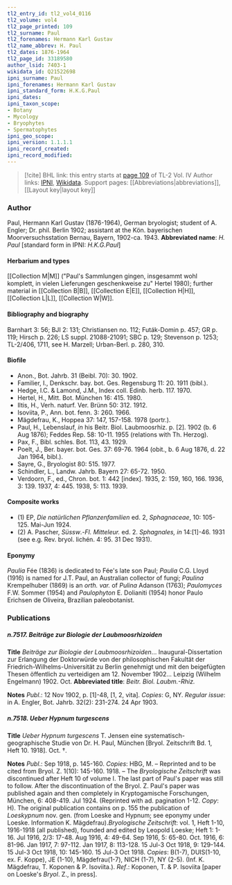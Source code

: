 ```yaml
---
tl2_entry_id: tl2_vol4_0116
tl2_volume: vol4
tl2_page_printed: 109
tl2_surname: Paul
tl2_forenames: Hermann Karl Gustav
tl2_name_abbrev: H. Paul
tl2_dates: 1876-1964
tl2_page_id: 33189580
author_lsid: 7403-1
wikidata_id: Q21522698
ipni_surname: Paul
ipni_forenames: Hermann Karl Gustav
ipni_standard_form: H.K.G.Paul
ipni_dates: 
ipni_taxon_scope: 
- Botany
- Mycology
- Bryophytes
- Spermatophytes
ipni_geo_scope: 
ipni_version: 1.1.1.1
ipni_record_created: 
ipni_record_modified:
---
```


> [!cite] BHL link: this entry starts at [page 109](https://www.biodiversitylibrary.org/page/33189580) of TL-2 Vol. IV
> Author links: [IPNI](https://www.ipni.org/a/7403-1), [Wikidata](https://www.wikidata.org/wiki/Q21522698). Support pages: [[Abbreviations|abbreviations]], [[Layout key|layout key]]

### Author

Paul, Hermann Karl Gustav (1876-1964), German bryologist; student of A. Engler; Dr. phil. Berlin 1902; assistant at the Kön. bayerischen Moorversuchsstation Bernau, Bayern, 1902-ca. 1943. 
**Abbreviated name**: *H. Paul* \[standard form in IPNI: *H.K.G.Paul*\]

#### Herbarium and types

[[Collection M|M]] ("Paul's Sammlungen gingen, insgesammt wohl komplett, in vielen Lieferungen geschenkweise zu" Hertel 1980); further material in [[Collection B|B]], [[Collection E|E]], [[Collection H|H]], [[Collection L|L]], [[Collection W|W]].

#### Bibliography and biography

Barnhart 3: 56; BJI 2: 131; Christiansen no. 112; Futák-Domin p. 457; GR p. 119; Hirsch p. 226; LS suppl. 21088-21091; SBC p. 129; Stevenson p. 1253; TL-2/406, 1711, see H. Marzell; Urban-Berl. p. 280, 310.

#### Biofile

- Anon., Bot. Jahrb. 31 (Beibl. 70): 30. 1902.
- Familier, I., Denkschr. bay. bot. Ges. Regensburg 11: 20. 1911 (bibl.).
- Hedge, I.C. & Lamond, J.M., Index coll. Edinb. herb. 117. 1970.
- Hertel, H., Mitt. Bot. München 16: 415. 1980.
- Iltis, H., Verh. naturf. Ver. Brünn 50: 312. 1912.
- Isoviita, P., Ann. bot. fenn. 3: 260. 1966.
- Mägdefrau, K., Hoppea 37: 147, 157-158. 1978 (portr.).
- Paul, H., Lebenslauf, *in* his Beitr. Biol. Laubmoosrhiz. p. \[2\]. 1902 (b. 6 Aug 1876); Feddes Rep. 58: 10-11. 1955 (relations with Th. Herzog).
- Pax, F., Bibl. schles. Bot. 113, 43. 1929.
- Poelt, J., Ber. bayer. bot. Ges. 37: 69-76. 1964 (obit., b. 6 Aug 1876, d. 22 Jan 1964, bibl.).
- Sayre, G., Bryologist 80: 515. 1977.
- Schindler, L., Landw. Jahrb. Bayern 27: 65-72. 1950.
- Verdoorn, F., ed., Chron. bot. 1: 442 \[index\]. 1935, 2: 159, 160, 166. 1936, 3: 139. 1937, 4: 445. 1938, 5: 113. 1939.

#### Composite works

- (1) EP, *Die natürlichen Pflanzenfamilien* ed. 2, *Sphagnaceae*, 10: 105-125. Mai-Jun 1924.
- (2) A. Pascher, *Süssw*.-*Fl. Mitteleur.* ed. 2. *Sphagnales, in* 14:\[1\]-46. 1931 (see e.g. Rev. bryol. lichén. 4: 95. 31 Dec 1931).

#### Eponymy

*Paulia* Fée (1836) is dedicated to Fée's late son Paul; *Paulia* C.G. Lloyd (1916) is named for J.T. Paul, an Australian collector of fungi; *Paulina* Krempelhuber (1869) is an *orth. var.* of *Pulina* Adanson (1763); *Paulomyces* F.W. Sommer (1954) and *Paulophyton* E. Dolianiti (1954) honor Paulo Erichsen de Oliveira, Brazilian paleobotanist.

### Publications

##### n.7517. Beiträge zur Biologie der Laubmoosrhizoiden

**Title**
*Beiträge zur Biologie der Laubmoosrhizoiden*... Inaugural-Dissertation zur Erlangung der Doktorwürde von der philosophischen Fakultät der Friedrich-Wilhelms-Universität zu Berlin genehmigt und mit den beigefügten Thesen öffentlich zu verteidigen am 12. November 1902... Leipzig (Wilhelm Engelmann) 1902. Oct.
**Abbreviated title**: *Beitr. Biol. Laubm.-Rhiz.*

**Notes**
*Publ*.: 12 Nov 1902, p. \[1\]-48, \[1, 2, vita\]. *Copies*: G, NY.
*Regular issue*: in A. Engler, Bot. Jahrb. 32(2): 231-274. 24 Apr 1903.

##### n.7518. Ueber Hypnum turgescens

**Title**
*Ueber Hypnum turgescens* T. Jensen eine systematisch-geographische Studie von Dr. H. Paul, München \[Bryol. Zeitschrift Bd. 1, Heft 10. 1918\]. Oct. †.

**Notes**
*Publ*.: Sep 1918, p. 145-160. *Copies*: HBG, M. – Reprinted and to be cited from Bryol. Z.
1(10): 145-160. 1918. – The *Bryologische Zeitschrift* was discontinued after Heft 10 of volume I. The last part of Paul's paper was still to follow. After the discontinuation of the Bryol. Z. Paul's paper was published again and then completely in Kryptogamische Forschungen, München, 6: 408-419. Jul 1924. (Reprinted with ad. pagination 1-12.
*Copy*: H). The original publication contains on p. 155 the publication of *Loeskypnum* nov.
gen. (from Loeske and Hypnum; see eponymy under Loeske. Information K.
Mägdefrau).*Bryologische Zeitschrift*: vol. 1, Heft 1-10, 1916-1918 (all published), founded and edited by Leopold Loeske; Heft 1: 1-16. Jul 1916, 2/3: 17-48. Aug 1916, 4: 49-64. Sep 1916, 5: 65-80. Oct. 1916, 6: 81-96. Jan 1917, 7: 97-112. Jan 1917, 8: 113-128. 15 Jul-3 Oct 1918, 9: 129-144. 15 Jul-3 Oct 1918, 10: 145-160. 15 Jul-3 Oct 1918. *Copies*: B(1-7), DUIS(1-10, ex. F. Koppe), JE (1-10), Mägdefrau(1-7), NICH (1-7), NY (2-5). (Inf. K. Mägdefrau, T. Koponen & P. Isoviita.).
*Ref*.: Koponen, T. & P. Isoviita \[paper on Loeske's *Bryol*. Z., in press\].

